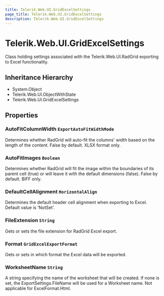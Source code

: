 ```yaml
---
title: Telerik.Web.UI.GridExcelSettings
page_title: Telerik.Web.UI.GridExcelSettings
description: Telerik.Web.UI.GridExcelSettings
---
```


# Telerik.Web.UI.GridExcelSettings

Class holding settings associated with the Telerik.Web.UI.RadGrid exporting to Excel functionality.

## Inheritance Hierarchy

* System.Object
* Telerik.Web.UI.ObjectWithState
* Telerik.Web.UI.GridExcelSettings

## Properties

###  AutoFitColumnWidth `ExportAutoFitWidthMode`

Determines whether RadGrid will auto-fit the columns' width based on the length of the content.
            False by default. XLSX format only.

###  AutoFitImages `Boolean`

Determines whether RadGrid will fit the image within the boundaries of its parent cell (true) or will leave it with the default dimensions (false).
            False by default. BIFF only.

###  DefaultCellAlignment `HorizontalAlign`

Determines the default header cell alignment when exporting to Excel. Default value is 'NotSet'.

###  FileExtension `String`

Gets or sets the file extension for RadGrid Excel export.

###  Format `GridExcelExportFormat`

Gets or sets in which format the Excel data will be exported.

###  WorksheetName `String`

A string specifying the name of the worksheet that will be
            created. If none is set, the ExportSettings.FileName will be used for a Worksheet name. Not applicable for ExcelFormat.Html.

